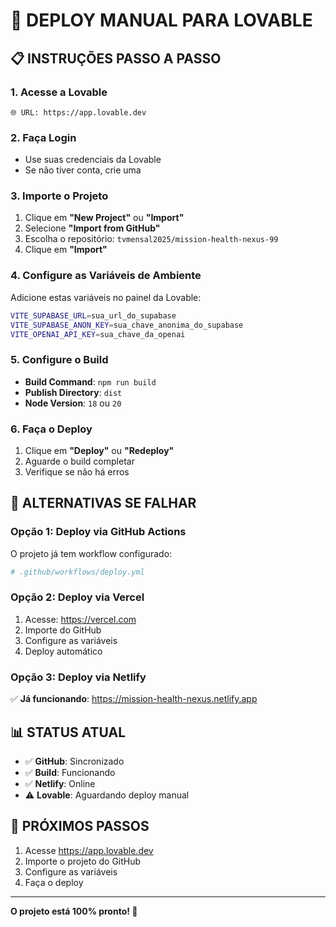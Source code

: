 # 🚀 **DEPLOY MANUAL PARA LOVABLE**

## 📋 **INSTRUÇÕES PASSO A PASSO**

### **1. Acesse a Lovable**
```
🌐 URL: https://app.lovable.dev
```

### **2. Faça Login**
- Use suas credenciais da Lovable
- Se não tiver conta, crie uma

### **3. Importe o Projeto**
1. Clique em **"New Project"** ou **"Import"**
2. Selecione **"Import from GitHub"**
3. Escolha o repositório: `tvmensal2025/mission-health-nexus-99`
4. Clique em **"Import"**

### **4. Configure as Variáveis de Ambiente**
Adicione estas variáveis no painel da Lovable:

```bash
VITE_SUPABASE_URL=sua_url_do_supabase
VITE_SUPABASE_ANON_KEY=sua_chave_anonima_do_supabase
VITE_OPENAI_API_KEY=sua_chave_da_openai
```

### **5. Configure o Build**
- **Build Command**: `npm run build`
- **Publish Directory**: `dist`
- **Node Version**: `18` ou `20`

### **6. Faça o Deploy**
1. Clique em **"Deploy"** ou **"Redeploy"**
2. Aguarde o build completar
3. Verifique se não há erros

## 🔧 **ALTERNATIVAS SE FALHAR**

### **Opção 1: Deploy via GitHub Actions**
O projeto já tem workflow configurado:
```yaml
# .github/workflows/deploy.yml
```

### **Opção 2: Deploy via Vercel**
1. Acesse: https://vercel.com
2. Importe do GitHub
3. Configure as variáveis
4. Deploy automático

### **Opção 3: Deploy via Netlify**
✅ **Já funcionando**: https://mission-health-nexus.netlify.app

## 📊 **STATUS ATUAL**
- ✅ **GitHub**: Sincronizado
- ✅ **Build**: Funcionando
- ✅ **Netlify**: Online
- ⚠️ **Lovable**: Aguardando deploy manual

## 🎯 **PRÓXIMOS PASSOS**
1. Acesse https://app.lovable.dev
2. Importe o projeto do GitHub
3. Configure as variáveis
4. Faça o deploy

---

**O projeto está 100% pronto! 🚀** 